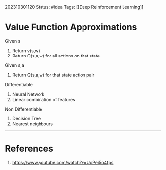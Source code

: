 202310301120
Status: #idea
Tags: [[Deep Reinforcement Learning]]

# Value Function Approximations

Given s
1. Return v(s,w)
2. Return Q(s,a,w) for all actions on that state

Given s,a
1. Return Q(s,a,w) for that state action pair

Differentiable
1. Neural Network
2. Linear combination of features

Non Differentiable
1. Decision Tree
2. Nearest neighbours
---
# References

1. https://www.youtube.com/watch?v=UoPei5o4fps
